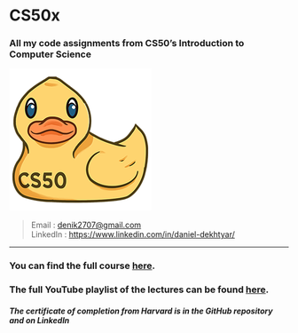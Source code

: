 # CS50x
### All my code assignments from CS50’s Introduction to Computer Science

![CS50 Duck Debugger](<CS50 Duck Debugger.png>)

> Email : denik2707@gmail.com  
> LinkedIn : https://www.linkedin.com/in/daniel-dekhtyar/
---
### You can find the full course [here](https://cs50.harvard.edu/x/2024/).

### The full YouTube playlist of the lectures can be found [here](https://www.youtube.com/watch?v=3LPJfIKxwWc&list=PLhQjrBD2T381WAHyx1pq-sBfykqMBI7V4&pp=iAQB).

#### *The certificate of completion from Harvard is in the GitHub repository and on LinkedIn*
